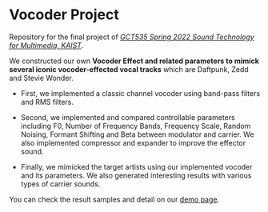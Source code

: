 # Vocoder Project

Repository for the final project of _[GCT535 Spring 2022 Sound Technology for Multimedia, KAIST](https://mac.kaist.ac.kr/~juhan/gct535/index.html)_.

We constructed our own **Vocoder Effect and related parameters to mimick several iconic vocoder-effected vocal tracks** which are Daftpunk, Zedd and Stevie Wonder.

- First, we implemented a classic channel vocoder using band-pass filters and RMS filters.

- Second, we implemented and compared controllable parameters including F0, Number of Frequency Bands, Frequency Scale, Random Noising, Formant Shifting and Beta between modulator and carrier. We also implemented compressor and expander to improve the effector sound.

- Finally, we mimicked the target artists using our implemented vocoder and its parameters.
  We also generated interesting results with various types of carrier sounds.

You can check the result samples and detail on our [demo page](https://yoonjinxd.github.io/vocoder_demo/).
